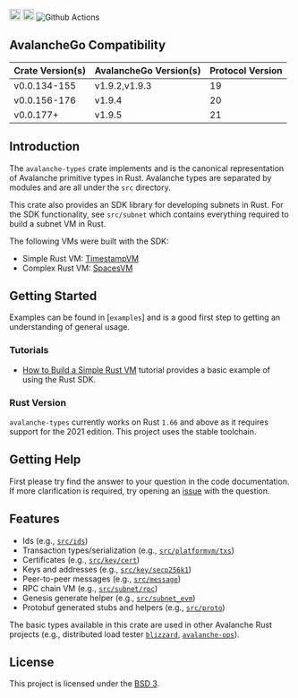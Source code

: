 
[<img alt="crates.io" src="https://img.shields.io/crates/v/avalanche-types.svg?style=for-the-badge&color=fc8d62&logo=rust" height="20">](https://crates.io/crates/avalanche-types)
[<img alt="docs.rs" src="https://img.shields.io/badge/docs.rs-avalanche_types-66c2a5?style=for-the-badge&labelColor=555555&logo=docs.rs" height="20">](https://docs.rs/avalanche-types)
![Github Actions](https://github.com/ava-labs/avalanche-types-rs/actions/workflows/test-and-release.yml/badge.svg)

## AvalancheGo Compatibility

| Crate Version(s) | AvalancheGo Version(s) | Protocol Version |
| ---------------- | ---------------------- | ---------------- |
| v0.0.134-155     | v1.9.2,v1.9.3          | 19               |
| v0.0.156-176     | v1.9.4                 | 20               |
| v0.0.177+        | v1.9.5                 | 21               |

## Introduction

The `avalanche-types` crate implements and is the canonical representation of
Avalanche primitive types in Rust.  Avalanche types are separated by modules and
are all under the `src` directory.

This crate also provides an SDK library for developing subnets in Rust. For the
SDK functionality, see `src/subnet` which contains everything required to build
a subnet VM in Rust.

The following VMs were built with the SDK:
* Simple Rust VM: [TimestampVM](https://github.com/ava-labs/timestampvm-rs)
* Complex Rust VM: [SpacesVM](https://github.com/ava-labs/spacesvm-rs)

## Getting Started

Examples can be found in [`examples`] and is a good first step to getting an
understanding of general usage.

### Tutorials

- [How to Build a Simple Rust VM](https://docs.avax.network/subnets/create-a-simple-rust-vm) tutorial provides
a basic example of using the Rust SDK.

### Rust Version

`avalanche-types` currently works on Rust `1.66` and above as it requires
support for the 2021 edition. This project uses the stable toolchain.

## Getting Help

First please try find the answer to your question in the code documentation.
If more clarification is required, try opening an [issue] with the question.

[issue]: https://github.com/ava-labs/avalanche-types-rs/issues/new

## Features

- Ids (e.g., [`src/ids`](./src/ids))
- Transaction types/serialization (e.g., [`src/platformvm/txs`](./src/platformvm/txs))
- Certificates (e.g., [`src/key/cert`](./src/key/cert))
- Keys and addresses (e.g., [`src/key/secp256k1`](./src/key/secp256k1))
- Peer-to-peer messages (e.g., [`src/message`](./src/message))
- RPC chain VM (e.g., [`src/subnet/rpc`](./src/subnet/rpc))
- Genesis generate helper (e.g., [`src/subnet_evm`](./src/subnet_evm))
- Protobuf generated stubs and helpers (e.g., [`src/proto`](./src/proto))

The basic types available in this crate are used in other Avalanche Rust projects (e.g., distributed load tester [`blizzard`](https://talks.gyuho.dev/distributed-load-generator-avalanche-2022.html), [`avalanche-ops`](https://github.com/ava-labs/avalanche-ops)).

## License

This project is licensed under the [BSD 3](LICENSE).
